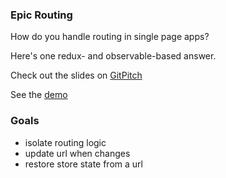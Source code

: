 ### Epic Routing

How do you handle routing in single page apps?

Here's one redux- and observable-based answer.

Check out the slides on [GitPitch](https://gitpitch.com/rrcobb/epic-routing/master?grs=github)

See the [demo](https://epic-routing.now.sh)

### Goals
- isolate routing logic
- update url when  changes
- restore store state from a url
